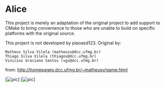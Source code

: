 Alice
=====
This project is merely an adaptation of the original project
to add support to CMake to bring convenience to those who are
unable to build on specific platforms with the original source.

This project is *not* developed by piaoasd123.
Original by:

    Matheus Silva Vilela (matheusv@dcc.ufmg.br)
    Thiago Silva Vilela (thiagov@dcc.ufmg.br)
    Vinicius Graciano Santos (vgs@dcc.ufmg.br)

from:
http://homepages.dcc.ufmg.br/~matheusv/game.html

[![pic](https://raw.github.com/piaoasd123/Alice/master/pics/ss1.jpg)]
[![pic](https://raw.github.com/piaoasd123/Alice/master/pics/ss2.jpg)]
